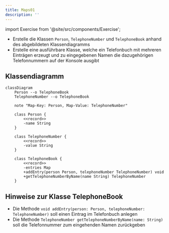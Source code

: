 ```yaml
---
title: Maps01
description: ''
---
```


import Exercise from '@site/src/components/Exercise';

- Erstelle die Klassen `Person`, `TelephoneNumber` und `TelephoneBook` anhand
  des abgebildeten Klassendiagramms
- Erstelle eine ausführbare Klasse, welche ein Telefonbuch mit mehreren
  Einträgen erzeugt und zu eingegebenen Namen die dazugehörigen Telefonnummern
  auf der Konsole ausgibt

## Klassendiagramm
```mermaid
classDiagram
    Person --o TelephoneBook
    TelephoneNumber --o TelephoneBook

    note "Map-Key: Person, Map-Value: TelephoneNumber"

    class Person {
        <<record>>
        -name String
    }

    class TelephoneNumber {
        <<record>>
        -value String
    }

    class TelephoneBook {
        <<record>>
        -entries Map
        +addEntry(person Person, telephoneNumber TelephoneNumber) void
        +getTelephoneNumberByName(name String) TelephoneNumber
    }
```

## Hinweise zur Klasse TelephoneBook
- Die Methode `void addEntry(person: Person, telephoneNumber: TelephoneNumber)` soll einen Eintrag im
  Telefonbuch anlegen
- Die Methode `TelephoneNumber getTelephoneNumberByName(name: String)` soll die
  Telefonnummer zum eingehenden Namen zurückgeben

<Exercise pullRequest="59" branchSuffix="maps/01" />
